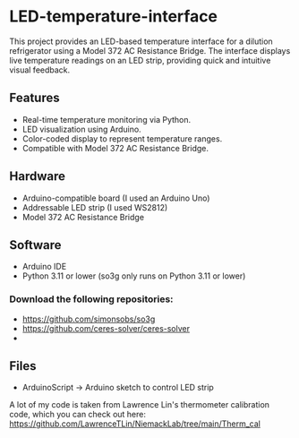 # LED-temperature-interface
This project provides an LED-based temperature interface for a dilution refrigerator using a Model 372 AC Resistance Bridge. The interface displays live temperature readings on an LED strip, providing quick and intuitive visual feedback.

## Features
- Real-time temperature monitoring via Python.  
- LED visualization using Arduino.  
- Color-coded display to represent temperature ranges.  
- Compatible with Model 372 AC Resistance Bridge.

## Hardware
- Arduino-compatible board (I used an Arduino Uno)
- Addressable LED strip (I used WS2812)
- Model 372 AC Resistance Bridge

## Software
- Arduino IDE
- Python 3.11 or lower (so3g only runs on Python 3.11 or lower)

### Download the following repositories:
- https://github.com/simonsobs/so3g
- https://github.com/ceres-solver/ceres-solver
- 

## Files
- ArduinoScript -> Arduino sketch to control LED strip

A lot of my code is taken from Lawrence Lin's thermometer calibration code, which you can check out here: https://github.com/LawrenceTLin/NiemackLab/tree/main/Therm_cal
